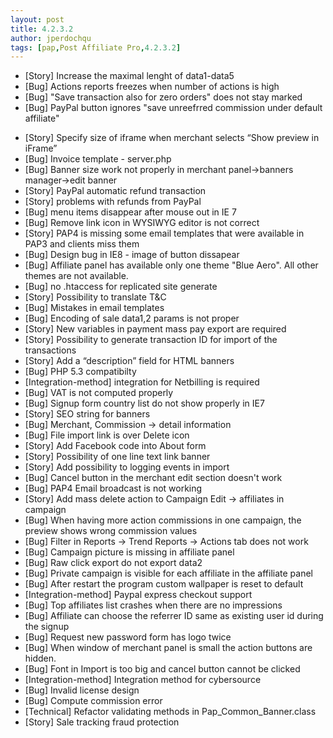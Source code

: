 ```yaml
---
layout: post
title: 4.2.3.2
author: jperdochqu
tags: [pap,Post Affiliate Pro,4.2.3.2]
---
```


- [Story] Increase the maximal lenght of data1-data5
- [Bug] Actions reports freezes when number of actions is high
- [Bug] &quot;Save transaction also for zero orders&quot; does not stay marked
- [Bug] PayPal button ignores &quot;save unreefrred commission under default affiliate&quot;

<!--more-->

- [Story] Specify size of iframe when merchant selects “Show preview in iFrame”
- [Bug] Invoice template - server.php
- [Bug] Banner size work not properly in merchant panel-&gt;banners manager-&gt;edit banner
- [Story] PayPal automatic refund transaction
- [Story] problems with refunds from PayPal
- [Bug] menu items disappear after mouse out in IE 7
- [Bug] Remove link icon in WYSIWYG editor is not correct
- [Story] PAP4 is missing some email templates that were available in PAP3 and clients miss them
- [Bug] Design bug in IE8 - image of button dissapear
- [Bug] Affiliate panel has available only one theme &quot;Blue Aero&quot;. All other themes are not available.
- [Bug] no .htaccess for replicated site generate
- [Story] Possibility to translate T&amp;C
- [Bug] Mistakes in email templates
- [Bug] Encoding of sale data1,2 params is not proper
- [Story] New variables in payment mass pay export are required
- [Story] Possibility to generate transaction ID for import of the transactions
- [Story] Add a “description” field for HTML banners
- [Bug] PHP 5.3 compatibilty
- [Integration-method] integration for Netbilling is required
- [Bug] VAT is not computed properly
- [Bug] Signup form country list do not show properly in IE7
- [Story] SEO string for banners
- [Bug] Merchant, Commission -&gt; detail information
- [Bug] File import link is over Delete icon
- [Story] Add Facebook code into About form
- [Story] Possibility of one line text link banner
- [Story] Add possibility to logging events in import
- [Bug] Cancel button in the merchant edit section doesn't work
- [Bug] PAP4 Email broadcast is not working
- [Story] Add mass delete action to Campaign Edit -&gt; affiliates in campaign
- [Bug] When having more action commissions in one campaign, the preview shows wrong commission values
- [Bug] Filter in Reports -&gt; Trend Reports -&gt; Actions tab does not work
- [Bug] Campaign picture is missing in affiliate panel
- [Bug] Raw click export do not export data2
- [Bug] Private campaign is visible for each affiliate in the affiliate panel
- [Bug] After restart the program custom wallpaper is reset to default
- [Integration-method] Paypal express checkout support
- [Bug] Top affiliates list crashes when there are no impressions
- [Bug] Affiliate can choose the referrer ID same as existing user id during the signup
- [Bug] Request new password form has logo twice
- [Bug] When window of merchant panel is small the action buttons are hidden.
- [Bug] Font in Import is too big and cancel button cannot be clicked
- [Integration-method] Integration method for cybersource
- [Bug] Invalid license design
- [Bug] Compute commission error
- [Technical] Refactor validating methods in Pap_Common_Banner.class
- [Story] Sale tracking fraud protection
